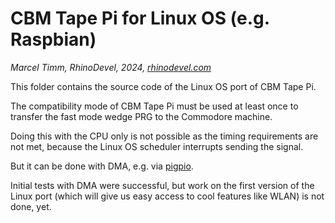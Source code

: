 # CBM Tape Pi for Linux OS (e.g. Raspbian)
*Marcel Timm, RhinoDevel, 2024, [rhinodevel.com](http://rhinodevel.com/)*

This folder contains the source code of the Linux OS port of CBM Tape Pi.

The compatibility mode of CBM Tape Pi must be used at least once to transfer the
fast mode wedge PRG to the Commodore machine.

Doing this with the CPU only is not possible as the timing requirements are not
met, because the Linux OS scheduler interrupts sending the signal.

But it can be done with DMA, e.g. via [pigpio](http://abyz.me.uk/rpi/pigpio/).

Initial tests with DMA were successful, but work on the first version of the
Linux port (which will give us easy access to cool features like WLAN) is not
done, yet.
